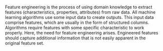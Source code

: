 Feature engineering is the process of using domain knowledge to extract features (characteristics, properties, attributes) from raw data.
All machine learning algorithms use some input data to create outputs. This input data comprise features, which are usually in the form of structured columns. Algorithms require features with some specific characteristic to work properly. Here, the need for feature engineering arises.
Engineered features should capture additional information that is not easily apparent in the original feature set.


